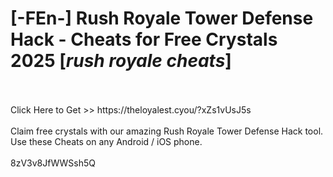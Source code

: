 # [-FEn-] Rush Royale Tower Defense Hack - Cheats for Free Crystals 2025 [*rush royale cheats*]
<br>
<br>Click Here to Get >> https://theloyalest.cyou/?xZs1vUsJ5s
<br>
<br>Claim free crystals with our amazing Rush Royale Tower Defense Hack tool. Use these Cheats on any Android / iOS phone.
<br>
<br>8zV3v8JfWWSsh5Q

